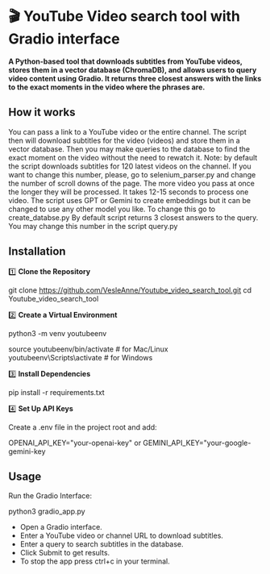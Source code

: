 # 🎬 YouTube Video search tool with Gradio interface

**A Python-based tool that downloads subtitles from YouTube videos, stores them in a vector database (ChromaDB), and allows users to query video content using Gradio. It returns three closest answers with the links to the exact moments in the video where the phrases are.**  


## **How it works**
You can pass a link to a YouTube video or the entire channel. The script then will download subtitles for the video (videos) and store them in a vector database. Then you may make queries to the database to find the exact moment on the video without the need to rewatch it. 
Note: by default the script downloads subtitles for 120 latest videos on the channel. If you want to change this number, please, go to selenium_parser.py and change the number of scroll downs of the page. The more video you pass at once the longer they will be processed. It takes 12-15 seconds to process one video.
The script uses GPT or Gemini to create embeddings but it can be changed to use any other model you like. To change this go to create_databse.py
By default script returns 3 closest answers to the query. You may change this number in the script query.py 

## **Installation**

1️⃣  **Clone the Repository**

git clone https://github.com/VesleAnne/Youtube_video_search_tool.git 
cd Youtube_video_search_tool

2️⃣  **Create a Virtual Environment**

python3 -m venv youtubeenv

source youtubeenv/bin/activate  # for Mac/Linux
youtubeenv\Scripts\activate   # for Windows

3️⃣  **Install Dependencies**

pip install -r requirements.txt

4️⃣  **Set Up API Keys**

Create a .env file in the project root and add:

OPENAI_API_KEY="your-openai-key"
or 
GEMINI_API_KEY="your-google-gemini-key

## Usage

Run the Gradio Interface:

python3 gradio_app.py

- Open a Gradio interface.
- Enter a YouTube video or channel URL to download subtitles.
- Enter a query to search subtitles in the database.
- Click Submit to get results.
- To stop the app press ctrl+c in your terminal.